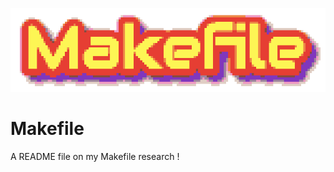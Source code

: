 <p align="center">
<img src="img/Makefile.png">
</p>

# Makefile
A README file on my Makefile research !

